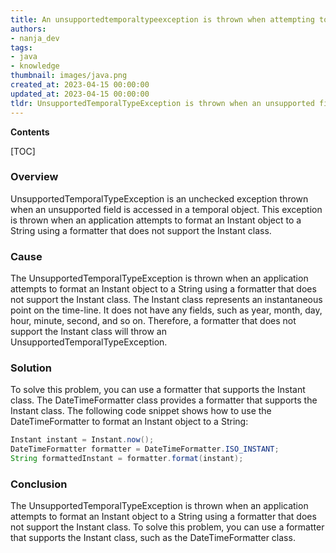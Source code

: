 ```yaml
---
title: An unsupportedtemporaltypeexception is thrown when attempting to format an instant object to a string
authors:
- nanja_dev
tags:
- java
- knowledge
thumbnail: images/java.png
created_at: 2023-04-15 00:00:00
updated_at: 2023-04-15 00:00:00
tldr: UnsupportedTemporalTypeException is thrown when an unsupported field is used in an Instant formatting operation.
---
```


**Contents**

[TOC]

### Overview
UnsupportedTemporalTypeException is an unchecked exception thrown when an unsupported field is accessed in a temporal object. This exception is thrown when an application attempts to format an Instant object to a String using a formatter that does not support the Instant class.

### Cause
The UnsupportedTemporalTypeException is thrown when an application attempts to format an Instant object to a String using a formatter that does not support the Instant class. The Instant class represents an instantaneous point on the time-line. It does not have any fields, such as year, month, day, hour, minute, second, and so on. Therefore, a formatter that does not support the Instant class will throw an UnsupportedTemporalTypeException.

### Solution
To solve this problem, you can use a formatter that supports the Instant class. The DateTimeFormatter class provides a formatter that supports the Instant class. The following code snippet shows how to use the DateTimeFormatter to format an Instant object to a String:

```java
Instant instant = Instant.now();
DateTimeFormatter formatter = DateTimeFormatter.ISO_INSTANT;
String formattedInstant = formatter.format(instant);
```

### Conclusion
The UnsupportedTemporalTypeException is thrown when an application attempts to format an Instant object to a String using a formatter that does not support the Instant class. To solve this problem, you can use a formatter that supports the Instant class, such as the DateTimeFormatter class.
